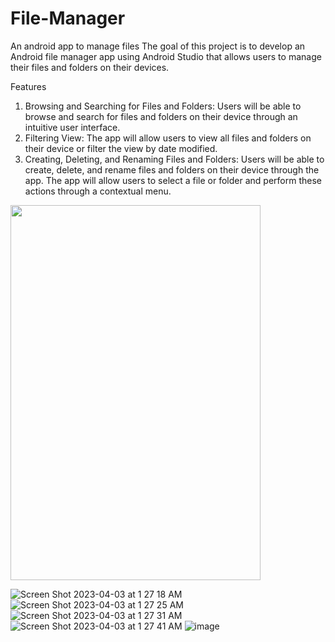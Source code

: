 # File-Manager
An android app to manage files
The goal of this project is to develop an Android file manager app using Android Studio
that allows users to manage their files and folders on their devices. 

Features
1. Browsing and Searching for Files and Folders: Users will be able to browse and
search for files and folders on their device through an intuitive user interface.
2. Filtering View: The app will allow users to view all files and folders on their
device or filter the view by date modified.
3. Creating, Deleting, and Renaming Files and Folders: Users will be able to create,
delete, and rename files and folders on their device through the app. The app will
allow users to select a file or folder and perform these actions through a
contextual menu.

<img src="https://user-images.githubusercontent.com/29543544/229419092-7e0c9942-f858-47cd-a88c-8a02066063ff.png" width="400" height="600">

![Screen Shot 2023-04-03 at 1 27 18 AM](https://user-images.githubusercontent.com/29543544/229419103-792aa326-2d5e-4d6a-bb2f-aa4b4772f365.png)
![Screen Shot 2023-04-03 at 1 27 25 AM](https://user-images.githubusercontent.com/29543544/229419110-db819cd7-8613-424d-8821-c11543bd0187.png)
![Screen Shot 2023-04-03 at 1 27 31 AM](https://user-images.githubusercontent.com/29543544/229419113-26744795-9fa2-49e7-b193-8014f55c4c61.png)
![Screen Shot 2023-04-03 at 1 27 41 AM](https://user-images.githubusercontent.com/29543544/229419115-21bdbcc2-3308-4349-b9fe-1bd1ae3915ad.png)
![image](https://user-images.githubusercontent.com/29543544/229420291-1d3b87c7-a181-43b6-b4b9-307ae844f959.png)
